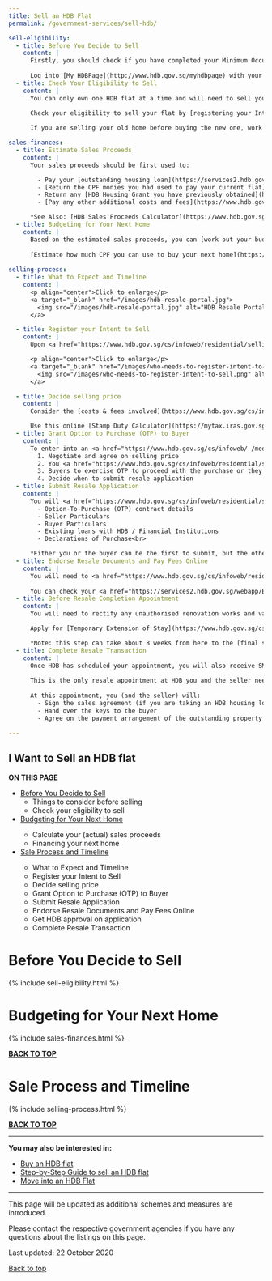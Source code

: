 ```yaml
---
title: Sell an HDB Flat
permalink: /government-services/sell-hdb/

sell-eligibility:
  - title: Before You Decide to Sell
    content: |
      Firstly, you should check if you have completed your Minimum Occupation Period (MOP) of 5 years. 
      
      Log into [My HDBPage](http://www.hdb.gov.sg/myhdbpage) with your SingPass and check if you have met the MOP to sell your flat, under My Flat > Purchased Flat > Flat Details > Minimum Occupation Period (MOP).
  - title: Check Your Eligibility to Sell
    content: |
      You can only own one HDB flat at a time and will need to sell your current home before you sign lease agreement of another HDB flat. 
      
      Check your eligibility to sell your flat by [registering your Intent to Sell](#sell) through the [HDB Resale Portal](https://services2.hdb.gov.sg/webapp/BB31AWDashboardWeb/BB31PLogin.jsp){:target="_blank"}.

      If you are selling your old home before buying the new one, work out your moving plans and decide if you need [temporary extension of stay](https://www.hdb.gov.sg/cs/infoweb/residential/selling-a-flat/procedures/temporary-extension-of-stay){:target="_blank"}.

sales-finances:
  - title: Estimate Sales Proceeds
    content: |
      Your sales proceeds should be first used to:

        - Pay your [outstanding housing loan](https://services2.hdb.gov.sg/webapp/AB03FININFO/AB03SSelAcc){:target="_blank"}
        - [Return the CPF monies you had used to pay your current flat](https://www.cpf.gov.sg/eSvc/Web/Schemes/PublicHousingWithdrawalStatement/Statement){:target="_blank"} including the interest that you could have earned if kept in the CPF Ordinary Account
        - Return any [HDB Housing Grant you have previously obtained](https://www.hdb.gov.sg/cs/infoweb/residential/buying-a-flat/resale/financing/cpf-housing-grants){:target="_blank"}, with 2.5% accrued interest
        - [Pay any other additional costs and fees](https://www.hdb.gov.sg/cs/infoweb/residential/selling-a-flat/financing/costs-and-fees){:target="_blank"} which could cost you close to S$3000 

      *See Also: [HDB Sales Proceeds Calculator](https://www.hdb.gov.sg/cs/infoweb/residential/selling-a-flat/financing/computing-your-estimated-sale-proceeds){:target="_blank"}*
  - title: Budgeting for Your Next Home
    content: |
      Based on the estimated sales proceeds, you can [work out your budget for next home](https://www.hdb.gov.sg/cs/infoweb/residential/financing-a-flat-purchase/stepbystep-guide-to-financial-planning/working-out-your-budget){:target="_blank"}.
      
      [Estimate how much CPF you can use to buy your next home](https://www.cpf.gov.sg/eSvc/Web/Schemes/CpfHousingUsage/Input1){:target="_blank"} or check your [CPF Housing Usage Limit](https://www.cpf.gov.sg/eSvc/Web/Schemes/CpfHousingUsage/Input1){:target="_blank"} so you do not use up your CPF savings for your home.
 
selling-process:
  - title: What to Expect and Timeline
    content: | 
      <p align="center">Click to enlarge</p>
      <a target="_blank" href="/images/hdb-resale-portal.jpg">
        <img src="/images/hdb-resale-portal.jpg" alt="HDB Resale Portal" style="width:300px">
      </a>

  - title: Register your Intent to Sell
    content: |
      Upon <a href="https://www.hdb.gov.sg/cs/infoweb/residential/selling-a-flat/procedures/register-intent-to-sell" target="_blank">registering your Intent to Sell</a>, HDB will confirm your eligibility to <a name="sell"></a>sell immediately. You will also receive information about the Ethnic Integration Policy/ Singapore Permanent Resident (EIP/ SPR) Quota for your block, status of upgrading, billing of upgrading costs, and recent transacted prices of nearby flats.

      <p align="center">Click to enlarge</p>
      <a target="_blank" href="/images/who-needs-to-register-intent-to-sell.png">
        <img src="/images/who-needs-to-register-intent-to-sell.png" alt="Register Intent to Sell" style="width:300px">
      </a>

  - title: Decide selling price
    content: | 
      Consider the [costs & fees involved](https://www.hdb.gov.sg/cs/infoweb/residential/selling-a-flat/financing/costs-and-fees){:target="_blank"} (e.g. resale levy, stamp duty, property tax) when deciding your selling price.

      Use this online [Stamp Duty Calculator](https://mytax.iras.gov.sg/ESVWeb/default.aspx?target=MSDCalculatorIntro){:target="_blank"}  from the Inland Revenue Authority of Singapore website to calculate the stamp duty payable for your flat.
  - title: Grant Option to Purchase (OTP) to Buyer 
    content: |
      To enter into an <a href="https://www.hdb.gov.sg/cs/infoweb/-/media/doc/EAPG/important-notes-on-option-to-purchase-1-jan-2018.pdf" target="_blank">OTP contract</a>, you need to:
        1. Negotiate and agree on selling price
        2. You <a href="https://www.hdb.gov.sg/cs/infoweb/residential/selling-a-flat/procedures/option-to-purchase" target="_blank">grant the OTP</a> to Buyer via <a href="https://services2.hdb.gov.sg/webapp/BB31ERESALE3/BB31SMain" target="_blank">HDB Resale Portal</a> and indicate the agreed Option Fee (between $1 and $1000).
        3. Buyers to exercise OTP to proceed with the purchase or they can let the OTP expire after 21 calendar days should they decide not proceed with the purchase.<br>
        4. Decide when to submit resale application
  - title: Submit Resale Application
    content: |
      You will <a href="https://www.hdb.gov.sg/cs/infoweb/residential/selling-a-flat/procedures/resale-application/additional-information-for-selling-a-resale-flat" target="_blank">require these documents</a> on hand:
        - Option-To-Purchase (OTP) contract details
        - Seller Particulars
        - Buyer Particulars
        - Existing loans with HDB / Financial Institutions
        - Declarations of Purchase<br>

      *Either you or the buyer can be the first to submit, but the other party must submit  within 7 calendar days. Seek your buyer’s agreement and indicate your request for temporary extension of stay when you submit your resale application.*
  - title: Endorse Resale Documents and Pay Fees Online
    content: |        
      You will need to <a href="https://www.hdb.gov.sg/cs/infoweb/residential/selling-a-flat/procedures/resale-application/after-submitting-a-resale-application-" target="_blank">endorse</a> the documents and pay necessary fees online before your resale application can be approved.
      
      You can check your <a href="https://services2.hdb.gov.sg/webapp/BB31AWDashboardWeb/BB31PLogin.jsp" target="_blank">resale application status</a> or get notified via SMS once HDB uploads the approval letter on the resale portal.<
  - title: Before Resale Completion Appointment
    content: |
      You will need to rectify any unauthorised renovation works and vacate the flat before the  <a href="https://services2.hdb.gov.sg/webapp/BB31AWDashboardWeb/BB31PLogin.jsp" target="_blank">Resale Appointment</a> so that the buyer can take possession of the resale flat after. 

      Apply for [Temporary Extension of Stay](https://www.hdb.gov.sg/cs/infoweb/residential/selling-a-flat/procedures/temporary-extension-of-stay){:target="_blank"} if you are unable to vacate in time.

      *Note: this step can take about 8 weeks from here to the [final step of completing the resale transaction.](/government-services/selling-a-hdb/complete/)*
  - title: Complete Resale Transaction
    content: | 
      Once HDB has scheduled your appointment, you will also receive SMS notification on your <a href="https://services2.hdb.gov.sg/webapp/BB31AWDashboardWeb/BB31PLogin.jsp" target="_blank">appointment with HDB</a>. 
      
      This is the only resale appointment at HDB you and the seller need to attend. 
      
      At this appointment, you (and the seller) will:
        - Sign the sales agreement (if you are taking an HDB housing loan)
        - Hand over the keys to the buyer
        - Agree on the payment arrangement of the outstanding property tax with the buyer

---
```


## <a name="top"></a>I Want to Sell an HDB flat

<div id="toc_container">
<p class="toc_title"><b>ON THIS PAGE</b></p>
<ul class="toc_list">
  <li><a href="#plan">Before You Decide to Sell</a>
  <ul>
    <li>Things to consider before selling</li>
    <li>Check your eligibility to sell</li>
  </ul>
</li>
<li><a href="#nexthome">Budgeting for Your Next Home</a></li>
  <ul>
    <li>Calculate your (actual) sales proceeds</li>
    <li>Financing your next home</li>
  </ul>
<li><a href="#timeline">Sale Process and Timeline</a></li>
  <ul>
    <li>What to Expect and Timeline</li>
    <li>Register your Intent to Sell</li>
    <li>Decide selling price</li>
    <li>Grant Option to Purchase (OTP) to Buyer</li>
    <li>Submit Resale Application</li>
    <li>Endorse Resale Documents and Pay Fees Online</li>
    <li>Get HDB approval on application</li>
    <li>Complete Resale Transaction</li>
  </ul>  
</ul>
</div>


# <a name="plan"></a>Before You Decide to Sell

{% include sell-eligibility.html %}


# <a name="nexthome"></a>Budgeting for Your Next Home

{% include sales-finances.html %}


[**BACK TO TOP**](#top)


# <a name="timeline"></a>Sale Process and Timeline

{% include selling-process.html %}


[**BACK TO TOP**](#top)

---------------------------------------
**You may also be interested in:**

- [Buy an HDB flat](/government-services/buy-hdb/overview/)
- [Step-by-Step Guide to sell an HDB flat](/government-services/selling-a-hdb/overview/)
- [Move into an HDB Flat](/government-services/move-in/overview)
---------------------------------------


This page will be updated as additional schemes and measures are introduced.

Please contact the respective government agencies if you have any questions about the listings on this page.  

Last updated: 22 October 2020
 
[Back to top](#top)
